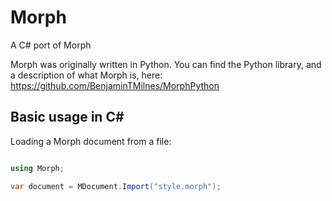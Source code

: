 # Morph 

A C# port of Morph

Morph was originally written in Python. You can find the Python library, and a description of what Morph is, here: https://github.com/BenjaminTMilnes/MorphPython 

## Basic usage in C#

Loading a Morph document from a file:

```csharp

using Morph;

var document = MDocument.Import("style.morph");

```
